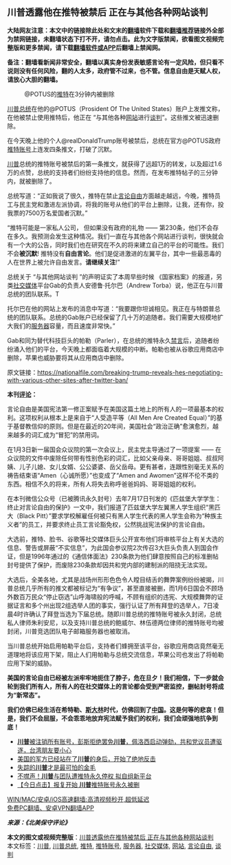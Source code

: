  <h2>川普透露他在推特被禁后 正在与其他各种网站谈判</h2> <p class="notice"><b>大陆网友注意：本文中的链接除此处和文末的<a href="https://github.com/bannedbook/fanqiang" >翻墙</a>软件下载和<a href="https://github.com/killgcd/justmysocks/blob/master/README.md">翻墙推荐</a>链接外全部为禁网链接，未翻墙状态下打不开，请勿点击。此为文字版禁闻，欲看图文视频完整版和更多禁闻，请下载<a href="https://github.com/bannedbook/fanqiang">翻墙软件或APP</a>后翻墙上禁闻网。</p><p>备注：翻墙看新闻非常安全，翻墙以真实身份发表敏感言论有一定风险，但只看不说则没有任何风险，翻的人太多，政府管不过来，也不管。信息自由是天赋人权，请放心大胆的翻墙。</b></p>  <div class="entry"> <figure>@POTUS的<a href="https://www.bannedbook.org/bnews/tag/%e6%8e%a8%e7%89%b9/" class="st_tag internal_tag" rel="tag" title="标签 推特 下的日志">推特</a>在3分钟内被删除</figure> <p><a href="https://www.bannedbook.org/bnews/tag/%E5%B7%9D%E6%99%AE%E6%80%BB%E7%BB%9F/" class="st_tag internal_tag" rel="tag" title="标签 川普总统 下的日志">川普总统</a>在他的@POTUS（Prosident Of The United States）账户上发推文称，在他被禁止使用推特后，他正在 “与其他各种<a href="https://www.bannedbook.org/bnews/tag/%e7%bd%91%e7%ab%99/" class="st_tag internal_tag" rel="tag" title="标签 网站 下的日志">网站</a>进行<a href="https://www.bannedbook.org/bnews/tag/%E8%B0%88%E5%88%A4/" class="st_tag internal_tag" rel="tag" title="标签 谈判 下的日志">谈判</a>”。这些推文被迅速删除。</p> <p>在今天晚上他的个人@realDonaldTrump账号被禁后，总统在官方@POTUS政府<a href="https://www.bannedbook.org/bnews/tag/%E6%8E%A8%E7%89%B9%E8%B4%A6%E5%8F%B7/" class="st_tag internal_tag" rel="tag" title="标签 推特账号 下的日志">推特账号</a>上连发四条推文，打破了沉默。</p> <p><a href="https://www.bannedbook.org/bnews/tag/%e5%b7%9d%e6%99%ae/" class="st_tag internal_tag" rel="tag" title="标签 川普 下的日志">川普</a>总统的推特账号被禁后的第一条推文，就获得了远超1万的转发，以及超过1.6万的点赞，总统的支持者们纷纷支持他的信息。然而，在发布推特帖子的三分钟内，就被删除了。</p> <p>总统写道：<span class="has-inline-color">“正如我说了很久，推特在禁止<a href="https://www.bannedbook.org/bnews/tag/%e8%a8%80%e8%ae%ba%e8%87%aa%e7%94%b1/" class="st_tag internal_tag" rel="tag" title="标签 言论自由 下的日志">言论自由</a>方面越走越远，今晚，推特员工与民主党和激进左派协调，将我的账号从他们的平台上删除，让我，还有你，投我票的7500万名爱国者沉默。”</span></p>  <p><span class="has-inline-color">“推特可能是一家私人公司， 但如果没有政府的礼物 —— 第230条，他们不会存在多久。我预测会发生这种情况。我们一直在与其他各个网站进行谈判，很快就会有一个大的公告，同时我们也在研究在不久的将来建立自己的平台的可能性。我们不会<strong>被沉默</strong>! 推特没有<strong>自由言论</strong>。他们是促进激进的左翼平台，其中一些最恶毒的人在世界上被允许自由发言。<strong>请继续关注</strong>!”</span></p> <div class="wp-block-image"> <figure class="aligncenter is-resized"></figure> </div> <div class="wp-block-image"> <figure class="aligncenter is-resized"></figure> </div> <div class="wp-block-image"> <figure class="aligncenter is-resized"></figure> </div> <div class="wp-block-image"> <figure class="aligncenter is-resized"></figure> </div> <p>总统关于 “与其他网站谈判 ”的声明证实了本周早些时候 《国家档案》的报道，另类<a href="https://www.bannedbook.org/bnews/tag/%e7%a4%be%e4%ba%a4%e5%aa%92%e4%bd%93/" class="st_tag internal_tag" rel="tag" title="标签 社交媒体 下的日志">社交媒体</a>平台Gab的负责人安德鲁·托尔巴（Andrew Torba）说，他正在与川普总统的团队联系。T</p> <p>托尔巴在他的网站上发布的消息中写道：“我要跟你坦诚相见。我正在与特朗普总统的团队联系。总统的Gab账户已经保留了几十万的追随者。我们需要大规模地扩大我们的<a href="https://www.bannedbook.org/bnews/tag/%E6%9C%8D%E5%8A%A1%E5%99%A8/" class="st_tag internal_tag" rel="tag" title="标签 服务器 下的日志">服务器</a>容量，而且速度非常快。”</p> <p>Gab和同为替代科技巨头的帕勒（Parler），在总统的推特永久<span class='wp_keywordlink_affiliate'><a href="https://www.bannedbook.org/bnews/bblog/" title="禁言博客" target="_blank">禁言</a></span>后，追随者纷纷涌入他们的平台，今天晚上都面临着大规模的中断。帕勒也被从谷歌应用商店中删除，苹果也威胁要将其从应用商店中删除。</p>  <p class="has-small-font-size">原文链接：<a href="https://nationalfile.com/breaking-trump-reveals-hes-negotiating-with-various-other-sites-after-twitter-ban/">https://nationalfile.com/breaking-trump-reveals-hes-negotiating-with-various-other-sites-after-twitter-ban/</a></p> <p><span class="has-inline-color"><strong>本刊<span class='wp_keywordlink_affiliate'><a href="https://www.bannedbook.org/bnews/comments/" title="新闻评论" target="_blank">评论</a></span>：</strong></span></p> <p><span class="has-inline-color">言论自由是美国宪法第一修正案赋予在美国这篇土地上的所有人的一项最基本的权利。这项权利从根本上是来自于“人受造平等（All Men Are Created Equal）”的基于基督教信仰的原则。但是在最近的20年间，美国社会“政治正确”愈演愈烈，越来越多的词汇成为“冒犯”的禁用词。</span></p> <p><span class="has-inline-color">在1月3日新一届国会众议院的第一次会议上，民主党主导通过了一项提案 —— 在众议院的文件中废除任何带有性别色彩的词汇，比如父亲母亲、哥哥姐姐、叔叔阿姨、儿子儿媳、女儿女婿、公公婆婆、岳父岳母。更有甚者，连跟性别毫无关系的祷告结束语“Amen（心诚所愿）”也变成了“Amen and Awomen”这样不伦不类的东西。相信不久的将来，所有人将失去称呼爸爸妈妈、哥哥姐姐的权利。</span></p>  <p><span class="has-inline-color">在本刊微信公众号（已被腾讯永久封号）去年7月17日刊发的《匹兹堡大学学生：终止对言论自由的保护》一文中，我们报道了匹兹堡大学左翼黑人学生组织“黑匹大（Black Pitt）”要求学校解雇任何被只有黑人学生代表的黑人学生会称为“种族主义者”的员工，并要求终止员工言论豁免权，公然挑战宪法保护的言论自由。</span></p> <p><span class="has-inline-color">大选前，推特、脸书、谷歌等社交媒体巨头公开宣布他们将审核平台上有关大选的信息、警告或屏蔽“不实信息”，为此国会参议院2次传召3大巨头负责人到国会作证，但是1996年通过的《通信体面法》230条款为他们肆意按照自己的标准删帖封号提供了保护，而废除230条款却因共和党内部的建制派的阻挠无法实现。</span></p> <p><span class="has-inline-color">大选后，全美各地，尤其是战场州形形色色令人瞠目结舌的舞弊案例纷纷被揭，川普总统几乎所有的推文都被标记为“有争议”，甚至直接被删，而1月6日国会不顾场外数百万民众“停止窃选”山呼海啸般的呼喊，不顾有组织的违宪、大规模舞弊的证据证言和多个州出现2组选举人团的事实，强行认证了所有拜登的选举人，7日凌晨4时许确认了拜登当选为下届总统。随即川普总统的推特账号被永久封闭，总统私人律师朱利安尼，以及支持川普总统的鲍威尔、林伍德两位律师的推特账号均被封闭，川普竞选团队电子邮箱服务器也被取消。</span></p> <p><span class="has-inline-color">当川普总统开始启用帕勒平台后，支持者们蜂拥至该平台，谷歌应用商店竟然毫无道理地将该应用下架，阻止人们用帕勒与总统交流信息，苹果公司也发出了将帕勒应用下架的威胁。</span></p>  <p><span class="has-inline-color"><strong>美国的言论自由已经被左派牢牢地扼住了脖子，危在旦夕！我们相信，下一步就会轮到我们所有人，所有人的在社交媒体上的言论都会受到严密监控，删帖封号将成为“新常态”。</strong></span></p> <p><span class="has-inline-color"><strong>我们仿佛已经生活在希特勒、<span class='wp_keywordlink'><a href="https://www.bannedbook.org/forum2/topic1256.html" title="斯大林（上、中、下册）" target="_blank">斯大林</a></span>时代，仿佛回到了<span class='wp_keywordlink_affiliate'><a href="https://www.bannedbook.org/" title="中国" target="_blank">中国</a></span>。这是何等的悲哀！但是，我们不会屈服，不会乖乖地放弃宪法赋予我们的权利，我们会顽强地抗争到底！</strong></span></p> <ul class='op-related-articles' title='相关阅读'> <li><a href='https://www.bannedbook.org/bnews/bannedvideo/20210110/1464816.html' target='_blank'><b>川普</b>被注销所有账号，彭斯拒绝罢免<b>川普</b>，佩洛西启动弹劾，共和党议员遭驱逐，台湾朋友要小心</a></li> <li><a href='https://www.bannedbook.org/bnews/bannedvideo/20210110/1464815.html' target='_blank'>美国的军方已经站在了<b>川普</b>的身后，开始了绝地反击</a></li> <li><a href='https://www.bannedbook.org/bnews/comments/20210110/1464812.html' target='_blank'>失踪的<b>川普</b>才是最可怕的金毛</a></li> <li><a href='https://www.bannedbook.org/bnews/bannedvideo/20210110/1464809.html' target='_blank'>不噤声！<b>川普</b>与团队遭推特永久停权 拟自组新平台</a></li> <li><a href='https://www.bannedbook.org/bnews/bannedvideo/20210110/1464803.html' target='_blank'>【今日点击】报复开始 <b>川普</b>推特账号永久被删</a></li> </ul> <p class="texttj"> <a href="https://github.com/bannedbook/fanqiang/wiki/V2ray%E6%9C%BA%E5%9C%BA" target="_blank">WIN/MAC/安卓/iOS高速翻墙:高清视频秒开,超低延迟</a><br/> <a href="https://github.com/bannedbook/fanqiang/wiki/%E7%A6%81%E9%97%BB%E7%BD%91%E5%AE%89%E5%8D%93%E7%BF%BB%E5%A2%99%E6%96%B0%E9%97%BBAPP" target="_blank">免费PC翻墙、安卓VPN翻墙APP</a></p><p id="block-da781c7f-b3c5-4869-9c13-010cf0c7c2b0" class="has-medium-font-size"><em><span class="has-inline-color has-vivid-cyan-blue-color"><strong>来源：《北美保守评论》</strong></span></em></p><a name='sharetosocial'></a>       <div><b>本文的图文或视频完整版</b>：<a href='https://www.bannedbook.org/bnews/cbnews/20210110/1464821.html'>川普透露他在推特被禁后 正在与其他各种网站谈判</a></div>  </div><!--END ENTRY--> <div class="postfooter"> <div>本文标签：<a href="https://www.bannedbook.org/bnews/tag/%e5%b7%9d%e6%99%ae/" rel="tag">川普</a>, <a href="https://www.bannedbook.org/bnews/tag/%E5%B7%9D%E6%99%AE%E6%80%BB%E7%BB%9F/" rel="tag">川普总统</a>, <a href="https://www.bannedbook.org/bnews/tag/%e6%8e%a8%e7%89%b9/" rel="tag">推特</a>, <a href="https://www.bannedbook.org/bnews/tag/%E6%8E%A8%E7%89%B9%E8%B4%A6%E5%8F%B7/" rel="tag">推特账号</a>, <a href="https://www.bannedbook.org/bnews/tag/%E6%9C%8D%E5%8A%A1%E5%99%A8/" rel="tag">服务器</a>, <a href="https://www.bannedbook.org/bnews/tag/%e7%a4%be%e4%ba%a4%e5%aa%92%e4%bd%93/" rel="tag">社交媒体</a>, <a href="https://www.bannedbook.org/bnews/tag/%e7%bd%91%e7%ab%99/" rel="tag">网站</a>, <a href="https://www.bannedbook.org/bnews/tag/%e8%a8%80%e8%ae%ba%e8%87%aa%e7%94%b1/" rel="tag">言论自由</a>, <a href="https://www.bannedbook.org/bnews/tag/%E8%B0%88%E5%88%A4/" rel="tag">谈判</a></div>  </div><!--END POSTFOOTER--> 